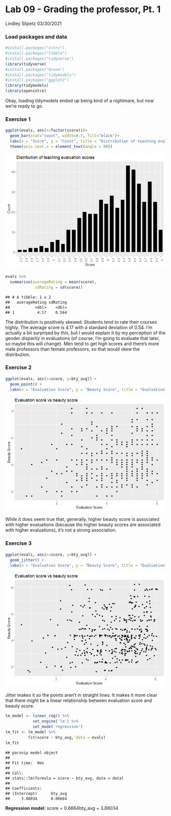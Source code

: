 Lab 09 - Grading the professor, Pt. 1
================
Lindley Slipetz
03/30/2021

### Load packages and data

``` r
#install.packages("vctrs")
#install.packages("tibble")
#install.packages("tidyverse")
library(tidyverse) 
#install.packages("broom")
#install.packages("tidymodels")
#install.packages("ggplot2")
library(tidymodels)
library(openintro)
```

Okay, loading tidymodels ended up being kind of a nightmare, but now
we’re ready to go.

### Exercise 1

``` r
ggplot(evals, aes(x=factor(score)))+
  geom_bar(stat="count", width=0.7, fill="black")+
  labs(x = "Score", y = "Count", title = "Distribution of teaching evaluation scores") +
  theme(axis.text.x = element_text(angle = 90))
```

![](lab-09_files/figure-gfm/score_bar-1.png)<!-- -->

``` r
evals %>%
  summarise(averageRating = mean(score),
             sdRating = sd(score))
```

    ## # A tibble: 1 x 2
    ##   averageRating sdRating
    ##           <dbl>    <dbl>
    ## 1          4.17    0.544

The distribution is positively skewed. Students tend to rate their
courses highly. The average score is 4.17 with a standard deviation of
0.54. I’m actually a bit surprised by this, but I would explain it by my
perception of the gender disparity in evaluations (of course, I’m going
to evaluate that later, so maybe this will change). Men tend to get high
scores and there’s more male professors than female professors, so that
would skew the distribution.

### Exercise 2

``` r
ggplot(evals, aes(x=score, y=bty_avg)) +
  geom_point() +
  labs(x = "Evaluation Score", y = "Beauty Score", title = "Evaluation score vs beauty score") 
```

![](lab-09_files/figure-gfm/scatter_1-1.png)<!-- -->

While it does seem true that, generally, higher beauty score is
associated with higher evaluations (because the higher beauty scores are
associated with higher evaluations), it’s not a strong association.

### Exercise 3

``` r
ggplot(evals, aes(x=score, y=bty_avg)) +
  geom_jitter() +
  labs(x = "Evaluation Score", y = "Beauty Score", title = "Evaluation score vs beauty score") 
```

![](lab-09_files/figure-gfm/jitter_1-1.png)<!-- -->

Jitter makes it so the points aren’t in straight lines. It makes it more
clear that there might be a linear relationship between evaluation score
and beauty score.

``` r
lm_model <- linear_reg() %>% 
            set_engine('lm') %>% 
            set_mode('regression')
lm_fit <- lm_model %>% 
          fit(score ~ bty_avg, data = evals)
lm_fit
```

    ## parsnip model object
    ## 
    ## Fit time:  0ms 
    ## 
    ## Call:
    ## stats::lm(formula = score ~ bty_avg, data = data)
    ## 
    ## Coefficients:
    ## (Intercept)      bty_avg  
    ##     3.88034      0.06664

**Regression model**: score = 0.6664bty\_avg + 3.88034
